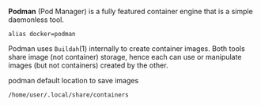 **Podman**  (Pod Manager) is a fully featured container engine that is a simple daemonless tool.
```
alias docker=podman
```

Podman uses `Buildah`(1) internally to create container images. 
Both tools share image (not container) storage, hence each can use or manipulate images (but not containers) created by the other.


podman default location to save images
```
/home/user/.local/share/containers
```


